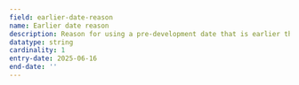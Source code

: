 ```yaml
---
field: earlier-date-reason
name: Earlier date reason
description: Reason for using a pre-development date that is earlier than the application submission
datatype: string
cardinality: 1
entry-date: 2025-06-16
end-date: ''
---
```

